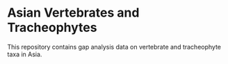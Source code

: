 # Asian Vertebrates and Tracheophytes

This repository contains gap analysis data on vertebrate and tracheophyte taxa in Asia.


